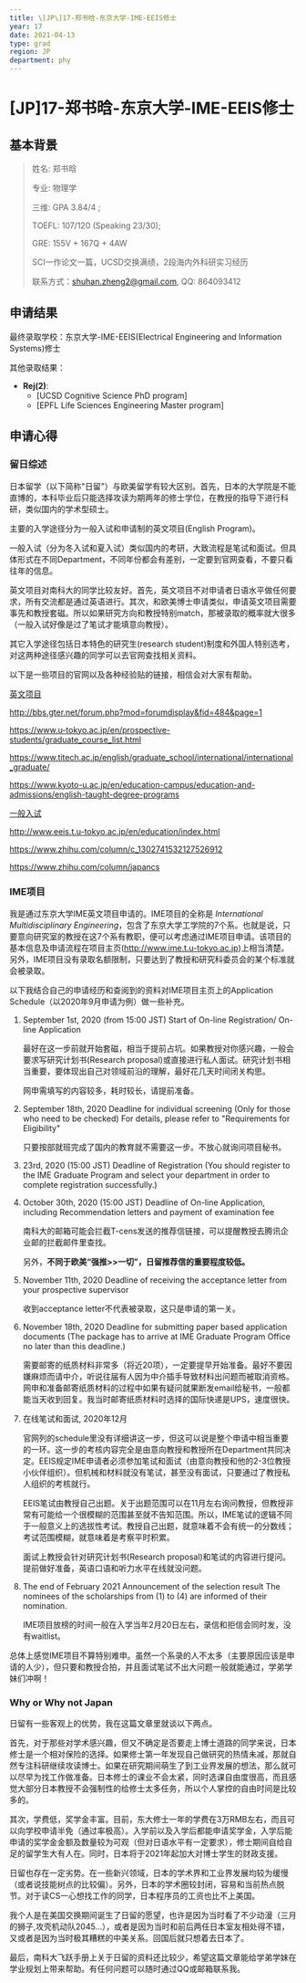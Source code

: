 ```yaml
---
title: \[JP\]17-郑书晗-东京大学-IME-EEIS修士
year: 17
date: 2021-04-13
type: grad
region: JP
department: phy
---
```


# \[JP\]17-郑书晗-东京大学-IME-EEIS修士

## 基本背景

> 姓名: 郑书晗
>
> 专业: 物理学
>
> 三维: GPA 3.84/4 ;
>
> TOEFL: 107/120 (Speaking 23/30);
>
> GRE: 155V + 167Q + 4AW
>
> SCI一作论文一篇，UCSD交换满绩，2段海内外科研实习经历
>
> 联系方式：shuhan.zheng2@gmail.com, QQ: 864093412

## 申请结果

最终录取学校：东京大学-IME-EEIS(Electrical Engineering and Information Systems)修士

其他录取结果：

- **Rej\(2\)**:
  - \[UCSD Cognitive Science PhD program\]
  - \[EPFL Life Sciences Engineering Master program\]

## 申请心得

### 留日综述

日本留学（以下简称"日留"）与欧美留学有较大区别。首先，日本的大学院是不能直博的，本科毕业后只能选择攻读为期两年的修士学位，在教授的指导下进行科研，类似国内的学术型硕士。

主要的入学途径分为一般入试和申请制的英文项目(English Program)。

一般入试（分为冬入试和夏入试）类似国内的考研，大致流程是笔试和面试。但具体形式在不同Department，不同年份都会有差别，一定要到官网查看，不要只看往年的信息。

英文项目对南科大的同学比较友好。首先，英文项目不对申请者日语水平做任何要求，所有交流都是通过英语进行。其次，和欧美博士申请类似，申请英文项目需要事先和教授套磁。所以如果研究方向和教授特别match，那被录取的概率就大很多（一般入试好像是过了笔试才能填意向教授）。

其它入学途径包括日本特色的研究生(research student)制度和外国人特别选考，对这两种途径感兴趣的同学可以去官网查找相关资料。

以下是一些项目的官网以及各种经验贴的链接，相信会对大家有帮助。

<u>英文项目</u>

http://bbs.gter.net/forum.php?mod=forumdisplay&fid=484&page=1

https://www.u-tokyo.ac.jp/en/prospective-students/graduate_course_list.html

https://www.titech.ac.jp/english/graduate_school/international/international_graduate/

https://www.kyoto-u.ac.jp/en/education-campus/education-and-admissions/english-taught-degree-programs

<u>一般入试</u>

http://www.eeis.t.u-tokyo.ac.jp/en/education/index.html

https://www.zhihu.com/column/c_1302741532127526912

https://www.zhihu.com/column/japancs

### IME项目

我是通过东京大学IME英文项目申请的。IME项目的全称是 _International Multidisciplinary Engineering_，包含了东京大学工学院的7个系。也就是说，只要意向研究室的教授在这7个系有教职，便可以考虑通过IME项目申请。该项目的基本信息及申请流程在项目主页(http://www.ime.t.u-tokyo.ac.jp)上相当清楚。另外，IME项目没有录取名额限制，只要达到了教授和研究科委员会的某个标准就会被录取。

以下我结合自己的申请经历和查阅到的资料对IME项目主页上的Application Schedule（以2020年9月申请为例）做一些补充。

1. September 1st, 2020 (from 15:00 JST)
   Start of On-line Registration/ On-line Application

   最好在这一步前就开始套磁，相当于提前占坑。如果教授对你感兴趣，一般会要求写研究计划书(Research proposal)或直接进行私人面试。研究计划书相当重要，要体现出自己对领域前沿的理解，最好花几天时间闭关构思。

   网申需填写的内容较多，耗时较长，请提前准备。

2. September 18th, 2020
   Deadline for individual screening
   (Only for those who need to be checked)
   For details, please refer to "Requirements for Eligibility"

   只要按部就班完成了国内的教育就不需要这一步。不放心就询问项目秘书。

3. 23rd, 2020 (15:00 JST)
   Deadline of Registration
   (You should register to the IME Graduate Program and select your department in order to complete registration successfully.)

4. October 30th, 2020 (15:00 JST)
   Deadline of On-line Application, including Recommendation letters and payment of examination fee

   南科大的邮箱可能会拦截T-cens发送的推荐信链接，可以提醒教授去腾讯企业邮的拦截邮件里查找。

   另外，**不同于欧美“强推>>一切”，日留推荐信的重要程度较低。**

5. November 11th, 2020
   Deadline of receiving the acceptance letter from your prospective supervisor

   收到acceptance letter不代表被录取，这只是申请的第一关。

6. November 18th, 2020
   Deadline for submitting paper based application documents
   (The package has to arrive at IME Graduate Program Office no later than this deadline.)

   需要邮寄的纸质材料非常多（将近20项），一定要提早开始准备。最好不要因嫌麻烦而请中介，听说往届有人因为中介插手导致材料出问题而被取消资格。网申和准备邮寄纸质材料的过程中如果有疑问就果断发email给秘书，一般都能当天收到回复。我当时邮寄纸质材料时选择的国际快递是UPS，速度很快。

7. 在线笔试和面试, 2020年12月

   官网列的schedule里没有详细讲这一步，但这可以说是整个申请中相当重要的一环。这一步的考核内容完全是由意向教授和教授所在Department共同决定。EEIS规定IME申请者必须参加笔试和面试（由意向教授和他的2-3位教授小伙伴组织）。但机械和材料就没有笔试，甚至没有面试，只要通过了教授私人组织的考核就行。

   EEIS笔试由教授自己出题。关于出题范围可以在11月左右询问教授，但教授非常有可能给一个很模糊的范围甚至就不告知范围。所以，IME笔试的逻辑不同于一般意义上的选拔性考试。教授自己出题，就意味着不会有统一的分数线；考试范围模糊，就意味着是考察平时积累。

   面试上教授会针对研究计划书(Research proposal)和笔试的内容进行提问。提前做好准备，英语口语和听力水平在线就没问题。

8. The end of February 2021
   Announcement of the selection result
   The nominees of the scholarships from (1) to (4) are informed of their nomination.

   IME项目放榜的时间一般在入学当年2月20日左右，录信和拒信会同时发，没有waitlist。

总体上感觉IME项目不算特别难申。虽然一个系录的人不太多（主要原因应该是申请的人少），但只要和教授合拍，并且面试笔试不出大问题一般就能通过，学弟学妹们冲啊！

### Why or Why not Japan

日留有一些客观上的优势，我在这篇文章里就谈以下两点。

首先，对于那些对学术感兴趣，但又不确定是否要走上博士道路的同学来说，日本修士是一个相对保险的选择。如果修士第一年发现自己做研究的热情未减，那就自然专注科研继续攻读博士。如果在研究期间萌生了到工业界发展的想法，那么就可以尽早为找工作做准备。日本修士的课业不会太紧，同时选课自由度很高，而且感觉大部分日本教授不会强制性的给修士太多任务，所以个人掌控的自由时间是比较多的。

其次，学费低，奖学金丰富。目前，东大修士一年的学费在3万RMB左右，而且可以向学校申请半免（通过率极高）。入学前以及入学后都能申请奖学金，入学后能申请的奖学金金额及数量较为可观（但对日语水平有一定要求），修士期间自给自足的留学生大有人在。同时，日本将于2021年起加大对博士学生的财政支援。

日留也存在一定劣势。在一些新兴领域，日本的学术界和工业界发展均较为缓慢（或者说技能树点的比较偏）。另外，日本的学术圈较封闭，容易和当前热点脱节。对于读CS一心想找工作的同学，日本程序员的工资也比不上美国。

我个人是在美国交换期间诞生了日留的愿望，也许是因为当时看了不少动漫（三月的狮子,攻壳机动队2045...），或者是因为当时和前后两任日本室友相处得不错，又或者是因为当时极其糟糕的中美关系。回国后就只想着去日本了。

最后，南科大飞跃手册上关于日留的资料还比较少，希望这篇文章能给学弟学妹在学业规划上带来帮助。有任何问题可以随时通过QQ或邮箱联系我。

